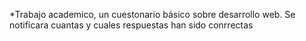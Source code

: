 *Trabajo academico, un cuestonario básico sobre desarrollo web.
Se notificara cuantas y cuales respuestas han sido conrrectas
